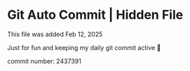 # Git Auto Commit | Hidden File

This file was added Feb 12, 2025

Just for fun and keeping my daily git commit active 🤪

commit number: 2437391
